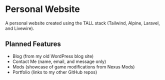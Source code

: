 # Personal Website

A personal website created using the TALL stack (Tailwind, Alpine, Laravel, and Livewire).

## Planned Features
- Blog (from my old WordPress blog site)
- Contact Me (name, email, and message only)
- Mods (showcase of game modifications from Nexus Mods)
- Portfolio (links to my other GitHub repos)
